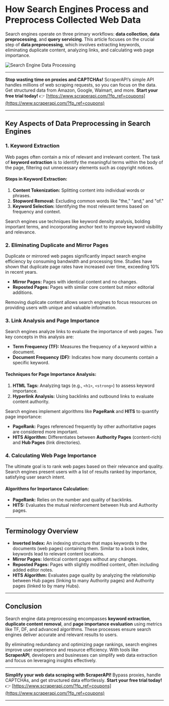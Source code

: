 # How Search Engines Process and Preprocess Collected Web Data

Search engines operate on three primary workflows: **data collection**, **data preprocessing**, and **query servicing**. This article focuses on the crucial step of **data preprocessing**, which involves extracting keywords, eliminating duplicate content, analyzing links, and calculating web page importance.

![Search Engine Data Processing](https://www.gzhijing.com/upload/image/20150606/20150606144322682268.jpg)

---

**Stop wasting time on proxies and CAPTCHAs!** ScraperAPI’s simple API handles millions of web scraping requests, so you can focus on the data. Get structured data from Amazon, Google, Walmart, and more. **Start your free trial today!** 👉 [https://www.scraperapi.com/?fp_ref=coupons](https://www.scraperapi.com/?fp_ref=coupons)

---

## Key Aspects of Data Preprocessing in Search Engines

### 1. Keyword Extraction

Web pages often contain a mix of relevant and irrelevant content. The task of **keyword extraction** is to identify the meaningful terms within the body of the page, filtering out unnecessary elements such as copyright notices.

#### Steps in Keyword Extraction:
1. **Content Tokenization:** Splitting content into individual words or phrases.
2. **Stopword Removal:** Excluding common words like "the," "and," and "of."
3. **Keyword Selection:** Identifying the most relevant terms based on frequency and context.

Search engines use techniques like keyword density analysis, bolding important terms, and incorporating anchor text to improve keyword visibility and relevance.

### 2. Eliminating Duplicate and Mirror Pages

Duplicate or mirrored web pages significantly impact search engine efficiency by consuming bandwidth and processing time. Studies have shown that duplicate page rates have increased over time, exceeding 10% in recent years.

- **Mirror Pages:** Pages with identical content and no changes.
- **Reposted Pages:** Pages with similar core content but minor editorial additions.

Removing duplicate content allows search engines to focus resources on providing users with unique and valuable information.

### 3. Link Analysis and Page Importance

Search engines analyze links to evaluate the importance of web pages. Two key concepts in this analysis are:

- **Term Frequency (TF):** Measures the frequency of a keyword within a document.
- **Document Frequency (DF):** Indicates how many documents contain a specific keyword.

#### Techniques for Page Importance Analysis:
1. **HTML Tags:** Analyzing tags (e.g., `<h1>`, `<strong>`) to assess keyword importance.
2. **Hyperlink Analysis:** Using backlinks and outbound links to evaluate content authority.

Search engines implement algorithms like **PageRank** and **HITS** to quantify page importance:
- **PageRank:** Pages referenced frequently by other authoritative pages are considered more important.
- **HITS Algorithm:** Differentiates between **Authority Pages** (content-rich) and **Hub Pages** (link directories).

### 4. Calculating Web Page Importance

The ultimate goal is to rank web pages based on their relevance and quality. Search engines present users with a list of results ranked by importance, satisfying user search intent.

#### Algorithms for Importance Calculation:
- **PageRank:** Relies on the number and quality of backlinks.
- **HITS:** Evaluates the mutual reinforcement between Hub and Authority pages.

---

## Terminology Overview

- **Inverted Index:** An indexing structure that maps keywords to the documents (web pages) containing them. Similar to a book index, keywords lead to relevant content locations.
- **Mirror Pages:** Identical content pages without any changes.
- **Reposted Pages:** Pages with slightly modified content, often including added editor notes.
- **HITS Algorithm:** Evaluates page quality by analyzing the relationship between Hub pages (linking to many Authority pages) and Authority pages (linked to by many Hubs).

---

## Conclusion

Search engine data preprocessing encompasses **keyword extraction**, **duplicate content removal**, and **page importance evaluation** using metrics like TF, DF, and advanced algorithms. These processes ensure search engines deliver accurate and relevant results to users.

By eliminating redundancy and optimizing page rankings, search engines improve user experience and resource efficiency. With tools like **ScraperAPI**, developers and businesses can simplify web data extraction and focus on leveraging insights effectively.

---

**Simplify your web data scraping with ScraperAPI!** Bypass proxies, handle CAPTCHAs, and get structured data effortlessly. **Start your free trial today!** 👉 [https://www.scraperapi.com/?fp_ref=coupons](https://www.scraperapi.com/?fp_ref=coupons)

---
